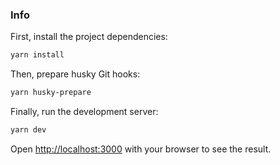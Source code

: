 ### Info

First, install the project dependencies:

```bash
yarn install
```

Then, prepare husky Git hooks:

```bash
yarn husky-prepare
```

Finally, run the development server:

```bash
yarn dev
```

Open [http://localhost:3000](http://localhost:3000) with your browser to see the result.
